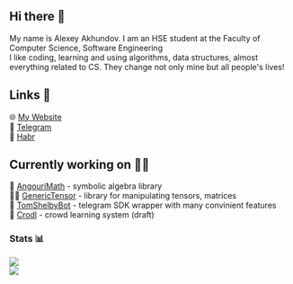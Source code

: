 ## Hi there 👋
My name is Alexey Akhundov. I am an HSE student at the Faculty of Computer Science, Software Engineering  
I like coding, learning and using algorithms, data structures, almost everything related to CS. They change not only mine but all people's lives!

## Links 🔗
🌐 [My Website](https://theseems.ru)  
📱 [Telegram](https://theseems.ru)  
📝 [Habr](https://habr.com/theseems)  

## Currently working on 👨‍💻
🔣 [AngouriMath](https://github.com/asc-community/AngouriMath) - symbolic algebra library  
👩‍💻 [GenericTensor](https://github.com/asc-community/GenericTensor) - library for manipulating tensors, matrices  
🤖 [TomShelbyBot](https://github.com/TomShelbyBot/TomShelbyBot) - telegram SDK wrapper with many convinient features  
📙 [Crodl](https://github.com/Crodl/Crodl-backend) - crowd learning system (draft)

### Stats 📊
![](https://github-readme-stats.vercel.app/api/wakatime?username=@theseems)  
![](https://github-readme-stats.vercel.app/api?username=theseems&show_icons=true&hide_title=true)
